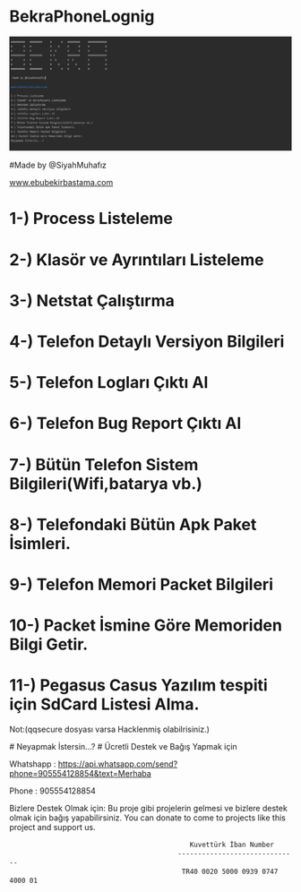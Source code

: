 # BekraPhoneLognig
![](https://github.com/ebubekirbastama/BekraPhoneLognig/blob/master/1.png)

#Made by @SiyahMuhafız

www.ebubekirbastama.com

# 1-) Process Listeleme
# 2-) Klasör ve Ayrıntıları Listeleme
# 3-) Netstat Çalıştırma
# 4-) Telefon Detaylı Versiyon Bilgileri
# 5-) Telefon Logları Çıktı Al
# 6-) Telefon Bug Report Çıktı Al
# 7-) Bütün Telefon Sistem Bilgileri(Wifi,batarya vb.)
# 8-) Telefondaki Bütün Apk Paket İsimleri.
# 9-) Telefon Memori Packet Bilgileri
# 10-) Packet İsmine Göre Memoriden Bilgi Getir.
# 11-) Pegasus Casus Yazılım tespiti için SdCard Listesi Alma.
<p>Not:(qqsecure dosyası varsa Hacklenmiş olabilrisiniz.)<p>
# Neyapmak İstersin...?
 # Ücretli Destek ve Bağış Yapmak için
  
  Whatshapp : https://api.whatsapp.com/send?phone=905554128854&text=Merhaba
 
  Phone : 905554128854
  
Bizlere Destek Olmak için:
Bu proje gibi projelerin gelmesi ve bizlere destek olmak için bağış yapabilirsiniz.
You can donate to come to projects like this project and support us.

                                                 Kuvettürk İban Number
                                              ------------------------------
                                               TR40 0020 5000 0939 0747 4000 01
